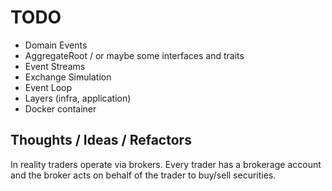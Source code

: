 # TODO

- Domain Events
- AggregateRoot / or maybe some interfaces and traits
- Event Streams
- Exchange Simulation
- Event Loop
- Layers (infra, application)
- Docker container


## Thoughts / Ideas / Refactors

In reality traders operate via brokers. Every trader has a brokerage account and the broker acts on behalf of the trader to buy/sell securities.